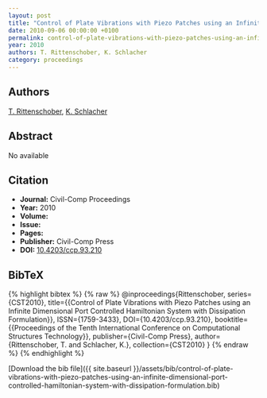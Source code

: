 ```yaml
---
layout: post
title: "Control of Plate Vibrations with Piezo Patches using an Infinite Dimensional Port Controlled Hamiltonian System with Dissipation Formulation"
date: 2010-09-06 00:00:00 +0100
permalink: control-of-plate-vibrations-with-piezo-patches-using-an-infinite-dimensional-port-controlled-hamiltonian-system-with-dissipation-formulation
year: 2010
authors: T. Rittenschober, K. Schlacher
category: proceedings
---
```

 
## Authors
[T. Rittenschober](authors/t-rittenschober), [K. Schlacher](authors/kurt-schlacher)
 
## Abstract
No  available
 
## Citation
- **Journal:** Civil-Comp Proceedings
- **Year:** 2010
- **Volume:** 
- **Issue:** 
- **Pages:** 
- **Publisher:** Civil-Comp Press
- **DOI:** [10.4203/ccp.93.210](https://doi.org/10.4203/ccp.93.210)
 
## BibTeX
{% highlight bibtex %}
{% raw %}
@inproceedings{Rittenschober,
  series={CST2010},
  title={{Control of Plate Vibrations with Piezo Patches using an Infinite Dimensional Port Controlled Hamiltonian System with Dissipation Formulation}},
  ISSN={1759-3433},
  DOI={10.4203/ccp.93.210},
  booktitle={{Proceedings of the Tenth International Conference on Computational Structures Technology}},
  publisher={Civil-Comp Press},
  author={Rittenschober, T. and Schlacher, K.},
  collection={CST2010}
}
{% endraw %}
{% endhighlight %}
 
[Download the bib file]({{ site.baseurl }}/assets/bib/control-of-plate-vibrations-with-piezo-patches-using-an-infinite-dimensional-port-controlled-hamiltonian-system-with-dissipation-formulation.bib)
 
